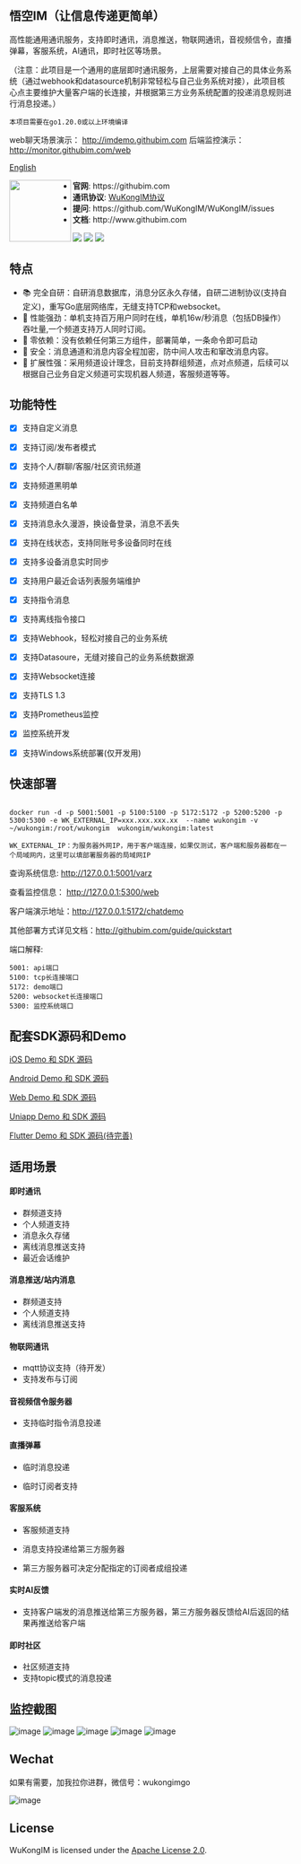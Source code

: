 ##  悟空IM（让信息传递更简单）

高性能通用通讯服务，支持即时通讯，消息推送，物联网通讯，音视频信令，直播弹幕，客服系统，AI通讯，即时社区等场景。

（注意：此项目是一个通用的底层即时通讯服务，上层需要对接自己的具体业务系统（通过webhook和datasource机制非常轻松与自己业务系统对接），此项目核心点主要维护大量客户端的长连接，并根据第三方业务系统配置的投递消息规则进行消息投递。）

`本项目需要在go1.20.0或以上环境编译`

web聊天场景演示： http://imdemo.githubim.com
后端监控演示： http://monitor.githubim.com/web

[English](./README.md)

<p align="center">
<img align="left" height="110" src="./docs/logo.png">
<ul>
<!-- <li><strong>QQ群</strong>: <a href="#">750224611</a></li> -->
<!-- <li><strong>微信</strong>: <a href="#">wukongimgo（备注进群）</a></li> -->
<li><strong>官网</strong>: https://githubim.com</li>
<li><strong>通讯协议</strong>: <a href="https://githubim.com/guide/proto">WuKongIM协议</a></li>
<li><strong>提问</strong>: https://github.com/WuKongIM/WuKongIM/issues</li>
<li><strong>文档</strong>: http://www.githubim.com</li>
</ul>
</p>

[![](https://img.shields.io/github/license/WuKongIM/WuKongIM?color=yellow&style=flat-square)](./LICENSE)
[![](https://img.shields.io/badge/go-%3E%3D1.20-30dff3?style=flat-square&logo=go)](https://github.com/WuKongIM/WuKongIM)
[![](https://img.shields.io/badge/go%20report-A+-brightgreen.svg?style=flat)](https://goreportcard.com/report/github.com/WuKongIM/WuKongIM)


<!-- 愿景
--------

深知开发一个即时通讯系统的复杂性，我们希望通过开源的方式，让更多的开发者可以快速的搭建自己的即时通讯系统，让信息传递更简单。 -->

特点
--------

- 📚 完全自研：自研消息数据库，消息分区永久存储，自研二进制协议(支持自定义)，重写Go底层网络库，无缝支持TCP和websocket。
- 🚀 性能强劲：单机支持百万用户同时在线，单机16w/秒消息（包括DB操作）吞吐量,一个频道支持万人同时订阅。
- 🔔 零依赖：没有依赖任何第三方组件，部署简单，一条命令即可启动
- 🔐 安全：消息通道和消息内容全程加密，防中间人攻击和窜改消息内容。
- 🧱 扩展性强：采用频道设计理念，目前支持群组频道，点对点频道，后续可以根据自己业务自定义频道可实现机器人频道，客服频道等等。


功能特性
---------------


- [x] 支持自定义消息
- [x] 支持订阅/发布者模式
- [x] 支持个人/群聊/客服/社区资讯频道
- [x] 支持频道黑明单
- [x] 支持频道白名单
- [x] 支持消息永久漫游，换设备登录，消息不丢失
- [x] 支持在线状态，支持同账号多设备同时在线
- [x] 支持多设备消息实时同步
- [x] 支持用户最近会话列表服务端维护
- [x] 支持指令消息
- [x] 支持离线指令接口
- [x] 支持Webhook，轻松对接自己的业务系统
- [x] 支持Datasoure，无缝对接自己的业务系统数据源
- [x] 支持Websocket连接
- [x] 支持TLS 1.3
- [x] 支持Prometheus监控
- [x] 监控系统开发
- [x] 支持Windows系统部署(仅开发用)


快速部署
---------------

```

docker run -d -p 5001:5001 -p 5100:5100 -p 5172:5172 -p 5200:5200 -p 5300:5300 -e WK_EXTERNAL_IP=xxx.xxx.xxx.xx  --name wukongim -v ~/wukongim:/root/wukongim  wukongim/wukongim:latest

```

`WK_EXTERNAL_IP：为服务器外网IP，用于客户端连接，如果仅测试，客户端和服务器都在一个局域网内，这里可以填部署服务器的局域网IP`

查询系统信息: http://127.0.0.1:5001/varz

查看监控信息： http://127.0.0.1:5300/web

客户端演示地址：http://127.0.0.1:5172/chatdemo

其他部署方式详见文档：http://githubim.com/guide/quickstart

端口解释:

```
5001: api端口
5100: tcp长连接端口
5172: demo端口
5200: websocket长连接端口
5300: 监控系统端口
```


配套SDK源码和Demo
---------------


[iOS Demo 和 SDK 源码](https://github.com/WuKongIM/WuKongIMiOSSDK)

[Android Demo 和 SDK 源码](https://github.com/WuKongIM/WuKongIMAndroidSDK)

[Web Demo 和 SDK 源码](https://github.com/WuKongIM/WuKongIMJSSDK)

[Uniapp Demo 和 SDK 源码](https://github.com/WuKongIM/WuKongIMUniappSDK)

[Flutter Demo 和 SDK 源码(待完善)](https://github.com/WuKongIM/WuKongIMFlutterSDK)


适用场景
---------------

#### 即时通讯

* 群频道支持
* 个人频道支持
* 消息永久存储
* 离线消息推送支持
* 最近会话维护

#### 消息推送/站内消息

* 群频道支持
* 个人频道支持
* 离线消息推送支持

#### 物联网通讯

* mqtt协议支持（待开发）
* 支持发布与订阅

#### 音视频信令服务器

* 支持临时指令消息投递

#### 直播弹幕

* 临时消息投递

* 临时订阅者支持

#### 客服系统

* 客服频道支持

* 消息支持投递给第三方服务器

* 第三方服务器可决定分配指定的订阅者成组投递

#### 实时AI反馈

* 支持客户端发的消息推送给第三方服务器，第三方服务器反馈给AI后返回的结果再推送给客户端

#### 即时社区

* 社区频道支持
* 支持topic模式的消息投递

监控截图
---------------

![image](./docs/screen1.png)
![image](./docs/screen2.png)
![image](./docs/screen3.png)
![image](./docs/screen4.png)
![image](./docs/screen5.png)

Wechat
---------------

如果有需要，加我拉你进群，微信号：wukongimgo

![image](./wechat.jpg)



License
---------------

WuKongIM is licensed under the [Apache License 2.0](./LICENSE).
